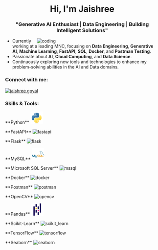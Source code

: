 <h1 align="center">Hi, I'm Jaishree</h1>
<h3 align="center">"Generative AI Enthusiast | Data Engineering | Building Intelligent Solutions"</h3>

<img align="right" alt="coding" width="400" src="https://codersera.com/blog/wp-content/uploads/2019/11/main-page.jpg">

- Currently working at a leading MNC, focusing on **Data Engineering**, **Generative AI**, **Machine Learning**, **FastAPI**, **SQL**, **Docker**, and **Postman Testing**.
- Passionate about **AI**, **Cloud Computing**, and **Data Science**.
- Continuously exploring new tools and technologies to enhance my problem-solving abilities in the AI and Data domains.

<h3 align="left">Connect with me:</h3>
<p align="left">
  <a href="https://linkedin.com/in/jaishree-goyal" target="blank">
    <img align="center" src="https://raw.githubusercontent.com/rahuldkjain/github-profile-readme-generator/master/src/images/icons/Social/linked-in-alt.svg" alt="jaishree goyal" height="30" width="40" />
  </a>
</p>

<h3 align="left">Skills & Tools:</h3>
<p align="left">
  **Python**  
  <img src="https://raw.githubusercontent.com/devicons/devicon/master/icons/python/python-original.svg" alt="python" width="40" height="40"/> 
</p>

<p align="left">
  **FastAPI**  
  <img src="https://fastapi.tiangolo.com/img/logo-margin/logo-teal.png" alt="fastapi" width="40" height="40"/> 
</p>

<p align="left">
  **Flask**  
  <img src="https://www.vectorlogo.zone/logos/pocoo_flask/pocoo_flask-icon.svg" alt="flask" width="40" height="40"/> 
</p>

<p align="left">
  **MySQL**  
  <img src="https://raw.githubusercontent.com/devicons/devicon/master/icons/mysql/mysql-original-wordmark.svg" alt="mysql" width="40" height="40"/> 
</p>

<p align="left">
  **Microsoft SQL Server**  
  <img src="https://www.svgrepo.com/show/303229/microsoft-sql-server-logo.svg" alt="mssql" width="40" height="40"/> 
</p>

<p align="left">
  **Docker**  
  <img src="https://www.vectorlogo.zone/logos/docker/docker-icon.svg" alt="docker" width="40" height="40"/> 
</p>

<p align="left">
  **Postman**  
  <img src="https://www.vectorlogo.zone/logos/postman/postman-icon.svg" alt="postman" width="40" height="40"/> 
</p>

<p align="left">
  **OpenCV**  
  <img src="https://www.vectorlogo.zone/logos/opencv/opencv-icon.svg" alt="opencv" width="40" height="40"/> 
</p>

<p align="left">
  **Pandas**  
  <img src="https://raw.githubusercontent.com/devicons/devicon/2ae2a900d2f041da66e950e4d48052658d850630/icons/pandas/pandas-original.svg" alt="pandas" width="40" height="40"/> 
</p>

<p align="left">
  **Scikit-Learn**  
  <img src="https://upload.wikimedia.org/wikipedia/commons/0/05/Scikit_learn_logo_small.svg" alt="scikit_learn" width="40" height="40"/> 
</p>

<p align="left">
  **TensorFlow**  
  <img src="https://upload.wikimedia.org/wikipedia/commons/e/ec/TensorFlow_logo.svg" alt="tensorflow" width="40" height="40"/> 
</p>

<p align="left">
  **Seaborn**  
  <img src="https://seaborn.pydata.org/_images/logo-mark-lightbg.svg" alt="seaborn" width="40" height="40"/> 
</p>
